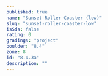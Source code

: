 ```yaml
---
published: true
name: "Sunset Roller Coaster (low)"
slug: "sunset-roller-coaster-low"
isSds: false
rating: 0
gradings: "project"
boulder: "8.4"
zone: 8
id: "8.4.3a"
description: ""
---
```



